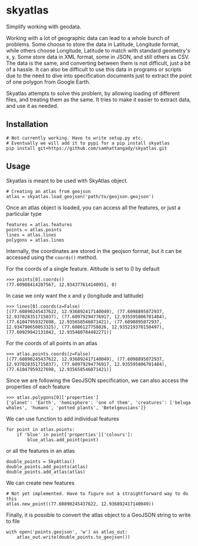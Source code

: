 # skyatlas
Simplify working with geodata.

Working with a lot of geographic data can lead to a whole bunch of problems. Some choose to store the data in Latitude, Longitude format, while others choose Longitude, Latitude to match with standard geometry's x, y. Some store data in XML format, some in JSON, and still others as CSV. The data is the same, and converting between them is not difficult, just a bit of a hassle. It can also be difficult to use this data in programs or scripts due to the need to dive into specification documents just to extract the point of one polygon from Google Earth.

Skyatlas attempts to solve this problem, by allowing loading of different files, and treating them as the same. It tries to make it easier to extract data, and use it as needed.

## Installation

    # Not currently working. Have to write setup.py etc.
    # Eventually we will add it to pypi for a pip install skyatlas
    pip install git+https://github.com/samhattangady/skyatlas.git

## Usage

Skyatlas is meant to be used with SkyAtlas object.

    # Creating an atlas from geojson
    atlas = skyatlas.load_geojson('path/to/geojson.geojson')
    
Once an atlas object is loaded, you can access all the features, or just a particular type
 
    features = atlas.features
    points = atlas.points
    lines = atlas.lines
    polygons = atlas.lines
    
Internally, the coordinates are stored in the geojson format, but it can be accessed using the `coords()` method.

For the coords of a single feature. Altitude is set to 0 by default

    >>> points[0].coords()
    (77.60988414287567, 12.934377614140951, 0)
    
In case we only want the x and y (longitude and latitude)

    >>> lines[0].coords(z=False)
    [(77.60890245437622, 12.936892417140049), (77.6098895072937, 12.937028351715037), (77.60979294776917, 12.935595806701484), (77.61047959327698, 12.935658546071421), (77.6098895072937, 12.934790650053325), (77.6086127758026, 12.935219370150497), (77.60929942131042, 12.935480784482271)]
    
For the coords of all points in an atlas

    >>> atlas.points.coords(z=False)
    [(77.60890245437622, 12.936892417140049), (77.6098895072937, 12.937028351715037), (77.60979294776917, 12.935595806701484), (77.61047959327698, 12.935658546071421)]
    
Since we are following the GeoJSON specification, we can also access the properties of each feature

    >>> atlas.polygons[0]['properties']
    {'planet': 'Earth', 'hemisphere': 'one of them', 'creatures': ['beluga whales', 'humans', 'potted plants', 'Betelgeusians']}

We can use function to add individual features

    for point in atlas.points:
        if 'blue' in point['properties']['colours']:
            blue_atlas.add_point(point)
    
or all the features in an atlas

    double_points = SkyAtlas()
    double_points.add_points(atlas)
    double_points.add_atlas(atlas)
    
We can create new features

    # Not yet implemented. Have to figure out a straightforward way to do this
    atlas.new_point((77.60890245437622, 12.936892417140049))
    
Finally, it is possible to convert the atlas object to a GeoJSON string to write to file

    with open('points.geojson', 'w') as atlas_out:
        atlas_out.write(double_points.to_geojson())
        
    
